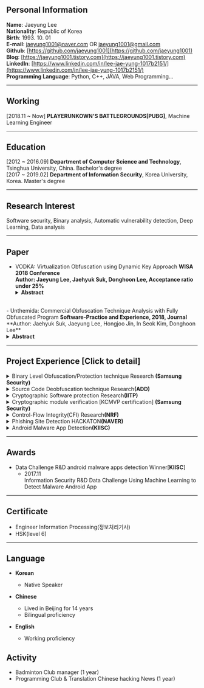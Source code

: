## Personal Information

**Name**:   Jaeyung Lee<br>
**Nationality**:   Republic of Korea <br>
**Birth**:  1993. 10. 01<br>
**E-mail**: jaeyung1001@naver.com OR jaeyung1001@gmail.com<br>
**Github**: [https://github.com/jaeyung1001](https://github.com/jaeyung1001)<br>
**Blog**:   [https://jaeyung1001.tistory.com](https://jaeyung1001.tistory.com)<br>
**LinkedIn**: [https://www.linkedin.com/in/lee-jae-yung-1017b2151/](https://www.linkedin.com/in/lee-jae-yung-1017b2151/)<br>
**Programming Language**:  Python, C++, JAVA, Web Programming...<br>

***
## Working

\[2018.11 ~  Now\] <strong>PLAYERUNKOWN'S BATTLEGROUNDS[PUBG]</strong>, Machine Learning Engineer<br>

***
## Education

\[2012 ~ 2016.09\] <strong>Department of Computer Science and Technology</strong>, Tsinghua University, China. Bachelor's degree <br>
\[2017 ~ 2019.02\] <strong>Department of Information Security</strong>, Korea University, Korea. Master's degree <br>

***
## Research Interest

Software security, Binary analysis, Automatic vulnerability detection, Deep Learning, Data analysis

***
## Paper

- VODKA: Virtualization Obfuscation using Dynamic Key Approach <strong>WISA 2018 Conference</strong><br>
  **Author: Jaeyung Lee, Jaehyuk Suk, Donghoon Lee, Acceptance ratio under 25%**<br>
  <details><summary><strong>Abstract</strong></summary>
  The virtualization obfuscation technique is known to possess excellent security among software protection techniques. However, research has shown that virtualization obfuscation techniques can be analyzed by automated analysis tools because the deobfuscate virtualization obfuscation methodology is fixed. In this situation, additional protection techniques of the virtualization structure have been studied to supplement the protection strength of virtualization obfuscation. However, most of the proposed protection schemes require a special assumption or significantly increase the overhead of the program to be protected.<br>
  In this paper, we propose a delayed analysis method for a lightweight virtualization structure that does not require a strong assumption. Hence, we propose a new virtual code protection scheme combining an anti-analysis technique and dynamic key, and explain its mechanism. This causes correspondence ambiguity between the virtual code and the handler code, thus causing analysis delay. In addition, we show the result of debugging or dynamic instrumentation experiment when the additional anti-analysis technique is applied.</details>
<br>
- Unthemida: Commercial Obfuscation Technique Analysis with Fully Obfuscated Program <strong>Software-Practice and Experience, 2018, Journal</strong><br>
  **Author: Jaehyuk Suk, Jaeyung Lee, Hongjoo Jin, In Seok Kim, Donghoon Lee**<br>
  <details><summary><strong>Abstract</strong></summary>
  The main goal of code obfuscation is to make software more difficult to reverseengineer. These techniques modify data structures and control flow while retain-ing the functionality of the original program. Although obfuscation is a usefulmethod for protecting programs, it can also be used to protect malware. Thisraises concerns that malware could use code obfuscation to avoid detection byantivirus software. It is very difficult to analyze the functionality of obfuscatedmalware before it has been deobfuscated. Furthermore, commercial obfuscationtools allow malware authors to apply multiple obfuscation options simultane-ously, and current deobfuscation techniques cannot handle this situation. In thisstudy, we analyzed a well-known commercial obfuscation tool called Themida.We applied its many obfuscation options to a program and implemented a toolto recover the original code and data. We extracted features from obfuscated pro-grams and analyzed their control flow. Our tool is based on these features and thecontrol flow patterns and can identify whether Themida has been applied to theprogram and which obfuscation options have been used. Finally, we suggesteda method for recovering the import address table of programs by using dynamicbinary instrumentation. The proposed rules and algorithms can almost com-pletely recover the APIs of programs even though they are hidden by obfuscationoptions provided by Themida.</details>

***
## Project Experience \[Click to detail]

<details><summary>Binary Level Obfuscation/Protection technique Research <strong>(Samsung Security)</strong></summary>
<br>
<li><strong>Project Abstract</strong>
    <ul style="list-style-type:circle">
        <li>Research analysis delay method for software which applied binary level obfuscation technique</li>
    </ul>
</li>
<li><strong>Programming Language & Technique</strong>
    <ul style="list-style-type:circle">
        <li>C++(Pintool), Python, Reversing</li>
    </ul>
</li>
</details>

<details><summary>Source Code Deobfuscation technique Research<strong>(ADD)</strong></summary>
<br>
<li><strong>Project Abstract</strong>
    <ul style="list-style-type:circle">
        <li>Source code obfuscation technique and deobfuscation technology development </li>
    </ul>
</li>
<li><strong>Programming Language & Technique</strong>
    <ul style="list-style-type:circle">
        <li>Python</li>
    </ul>
</li>
</details>

<details><summary>Cryptographic Software protection Research<strong>(IITP)</strong></summary>
<br>
<li><strong>Project Abstract</strong>
    <ul style="list-style-type:circle">
        <li>For obfuscated malware execution program, research binary level deobfuscation technique</li>
    </ul>
</li>
<li><strong>Programming Language & Technique</strong>
    <ul style="list-style-type:circle">
        <li>C++, Reversing</li>
    </ul>
</li>
</details>

<details><summary>Cryptographic module verification [KCMVP certification]  <strong>(Samsung Security)</strong></summary>
<br>
<li><strong>Project Abstract</strong>
    <ul style="list-style-type:circle">
        <li>Korea university's cryptographic module "KUCrypto" develop to get KCMVP certification</li>
    </ul>
</li>
<li><strong>Programming Language & Technique</strong>
    <ul style="list-style-type:circle">
        <li>C++, Linux(Random bit generation)</li>
    </ul>
</li>
</details>

<details><summary>Control-Flow Integrity(CFI) Research<strong>(NRF)</strong></summary>
<br>
<li><strong>Project Abstract</strong>
    <ul style="list-style-type:circle">
        <li>A technique to verify that the control flow of the software moves according to the normal CFG(Control-Flow Graph)</li>
    </ul>
</li>
<li><strong>Programming Language & Technique</strong>
    <ul style="list-style-type:circle">
        <li>C++, LLVM, Python, Reversing</li>
    </ul>
</li>
</details>

<details><summary>Phishing Site Detection HACKATON<strong>(NAVER)</strong></summary>
<br>
<li><strong>Project Abstract</strong>
    <ul style="list-style-type:circle">
        <li>Building platform for NAVER phishing site detection</li>
    </ul>
</li>
<li><strong>Programming Language & Technique</strong>
    <ul style="list-style-type:circle">
        <li>Python(Beautiful Soup)</li>
    </ul>
</li>
</details>

<details><summary>Android Malware App Detection<strong>(KIISC)</strong></summary>
<br>
<li><strong>Project Abstract</strong>
    <ul style="list-style-type:circle">
        <li>Building platform for Android malware app detection</li>
    </ul>
</li>
<li><strong>Programming Language & Technique</strong>
    <ul style="list-style-type:circle">
        <li>Python, Tensorflow, App Reversing</li>
    </ul>
</li>
</details>

***
## Awards

- Data Challenge R&D android malware apps detection Winner\[**KIISC**\]
  - 2017.11<br>
  Information Security R&D Data Challenge Using Machine Learning to Detect Malware Android App

***
## Certificate

- Engineer Information Processing(정보처리기사)
- HSK(level 6)

***
## Language

- **Korean**
  - Native Speaker
  
- **Chinese**
  - Lived in Beijing for 14 years
  - Bilingual proficiency
  
- **English**
  - Working proficiency

## Activity

- Badminton Club manager (1 year)
- Programming Club & Translation Chinese hacking News (1 year)
